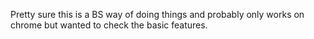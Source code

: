 Pretty sure this is a BS way of doing things and probably only works on chrome but wanted to check the basic features.
